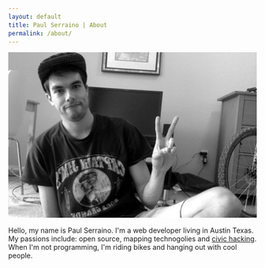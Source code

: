```yaml
---
layout: default
title: Paul Serraino | About
permalink: /about/
---
```


<div class="col-1-2">
	<img src="/images/mebnw.jpg" alt="me" class="selfie">
</div>
<div class="col-1-2">
	<p>Hello, my name is Paul Serraino. I'm a web developer living in Austin Texas. My passions include: open source, mapping technogolies and <a href="http://hackforchange.org/">civic hacking</a>. When I'm not programming, I'm riding bikes and hanging out with cool people.</p>
</div>

